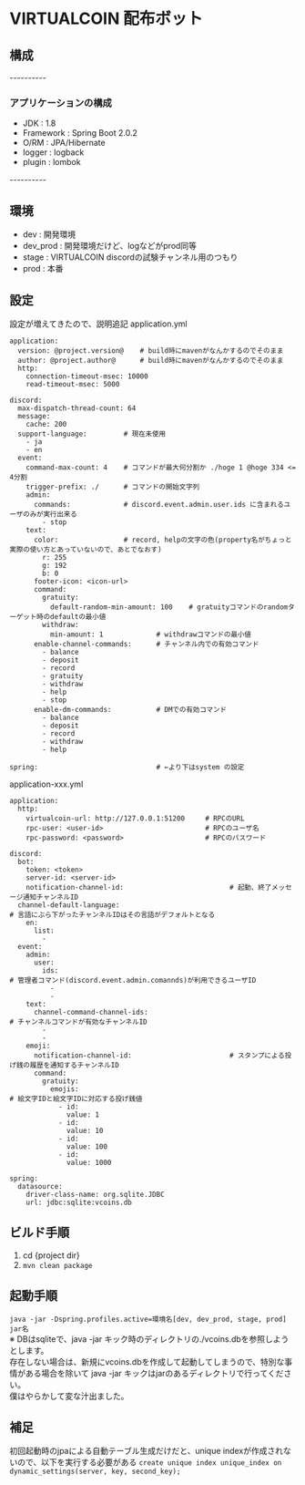 VIRTUALCOIN 配布ボット
===============

## 構成  

\----------

### アプリケーションの構成  

- JDK : 1.8
- Framework : Spring Boot 2.0.2
- O/RM : JPA/Hibernate
- logger : logback
- plugin : lombok

\----------

## 環境  
- dev : 開発環境
- dev_prod : 開発環境だけど、logなどがprod同等
- stage : VIRTUALCOIN discordの試験チャンネル用のつもり
- prod : 本番

## 設定
設定が増えてきたので、説明追記
application.yml
```
application:
  version: @project.version@    # build時にmavenがなんかするのでそのまま
  author: @project.author@      # build時にmavenがなんかするのでそのまま
  http:
    connection-timeout-msec: 10000
    read-timeout-msec: 5000

discord:
  max-dispatch-thread-count: 64
  message:
    cache: 200
  support-language:         # 現在未使用
    - ja
    - en
  event:
    command-max-count: 4    # コマンドが最大何分割か ./hoge 1 @hoge 334 <= 4分割
    trigger-prefix: ./      # コマンドの開始文字列
    admin:
      commands:             # discord.event.admin.user.ids に含まれるユーザのみが実行出来る
        - stop
    text:
      color:                # record, helpの文字の色(property名がちょっと実際の使い方とあっていないので、あとでなおす)
        r: 255
        g: 192
        b: 0
      footer-icon: <icon-url>
      command:
        gratuity:
          default-random-min-amount: 100    # gratuityコマンドのrandomターゲット時のdefaultの最小値
        withdraw:
          min-amount: 1             # withdrawコマンドの最小値
      enable-channel-commands:      # チャンネル内での有効コマンド
        - balance
        - deposit
        - record
        - gratuity
        - withdraw
        - help
        - stop
      enable-dm-commands:           # DMでの有効コマンド
        - balance
        - deposit
        - record
        - withdraw
        - help

spring:                             # ←より下はsystem の設定
```

application-xxx.yml
```
application:
  http:
    virtualcoin-url: http://127.0.0.1:51200     # RPCのURL
    rpc-user: <user-id>                         # RPCのユーザ名
    rpc-password: <password>                    # RPCのパスワード

discord:
  bot:
    token: <token>
    server-id: <server-id>
    notification-channel-id:                          # 起動、終了メッセージ通知チャンネルID
  channel-default-language:                                             # 言語にぶら下がったチャンネルIDはその言語がデフォルトとなる
    en:
      list:
        - 
  event:
    admin:
      user:
        ids:                                                            # 管理者コマンド(discord.event.admin.comannds)が利用できるユーザID
          - 
          - 
    text:
      channel-command-channel-ids:                                      # チャンネルコマンドが有効なチャンネルID
        - 
        - 
    emoji:
      notification-channel-id:                        # スタンプによる投げ銭の履歴を通知するチャンネルID
      command:
        gratuity:
          emojis:                                                       # 絵文字IDと絵文字IDに対応する投げ銭値
            - id: 
              value: 1
            - id: 
              value: 10
            - id: 
              value: 100
            - id: 
              value: 1000

spring:
  datasource:
    driver-class-name: org.sqlite.JDBC
    url: jdbc:sqlite:vcoins.db
```

## ビルド手順  
1. cd {project dir} 
2. `mvn clean package`

## 起動手順  
`java -jar -Dspring.profiles.active=環境名[dev, dev_prod, stage, prod] jar名`  
※ DBはsqliteで、java -jar キック時のディレクトリの./vcoins.dbを参照しようとします。  
  存在しない場合は、新規にvcoins.dbを作成して起動してしまうので、特別な事情がある場合を除いて java -jar キックはjarのあるディレクトリで行ってください。  
  僕はやらかして変な汁出ました。

## 補足
初回起動時のjpaによる自動テーブル生成だけだと、unique indexが作成されないので、以下を実行する必要がある
`create unique index unique_index on dynamic_settings(server, key, second_key);`
